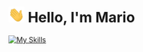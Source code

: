 # <img src="https://github.com/SatYu26/SatYu26/raw/master/Assets/Hi.gif" alt="handwave" width="32"/> Hello, I'm Mario
[![My Skills](https://skillicons.dev/icons?i=neovim,bash,arch,debian,unity,ts,nodejs,react,rust,c,cs,py&perline=6)](https://skillicons.dev)
